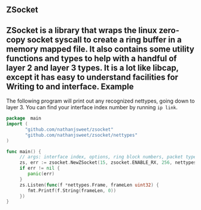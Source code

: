 ZSocket
-------
ZSocket is a library that wraps the linux zero-copy socket syscall to create a ring buffer in a memory mapped file.
It also contains some utility functions and types to help with a handful of layer 2 and layer 3 types.
It is a lot like libcap, except it has easy to understand facilities for Writing to and interface.
Example
-------
The following program will print out any recognized nettypes, going down to layer 3.
You can find your interface index number by running `ip link`.
```go
package  main
import (
       "github.com/nathanjsweet/zsocket"
       "github.com/nathanjsweet/zsocket/nettypes"
)

func main() {
     // args: interface index, options, ring block numbers, packet types
     zs, err := zsocket.NewZSocket(15, zsocket.ENABLE_RX, 256, nettypes.All)
     if err != nil {
        panic(err)
     }
     zs.Listen(func(f *nettypes.Frame, frameLen uint32) {
        fmt.Printf(f.String(frameLen, 0))
     })
}
``` 

